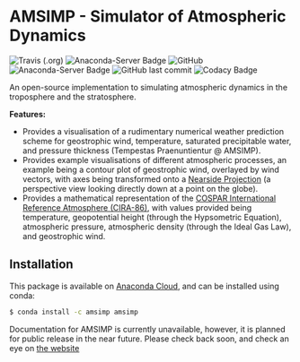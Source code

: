 # AMSIMP - Simulator of Atmospheric Dynamics

![Travis (.org)](https://img.shields.io/travis/amsimp/amsimp?style=flat-square)
![Anaconda-Server Badge](https://anaconda.org/amsimp/amsimp/badges/version.svg)
![GitHub](https://img.shields.io/github/license/amsimp/amsimp.svg?style=flat-square)
![Anaconda-Server Badge](https://anaconda.org/amsimp/amsimp/badges/downloads.svg)
![GitHub last commit](https://img.shields.io/github/last-commit/amsimp/amsimp.svg?style=flat-square)
![Codacy Badge](https://img.shields.io/codacy/grade/598dc190d1564ea28b77ea6a1a88c14b?style=flat-square)

An open-source implementation to simulating atmospheric dynamics in the troposphere and the stratosphere.

**Features:**

* Provides a visualisation of a rudimentary numerical weather prediction scheme for geostrophic wind, temperature, saturated precipitable water, and pressure thickness (Tempestas Praenuntientur @ AMSIMP).
* Provides example visualisations of different atmospheric processes, an example being a contour plot of geostrophic wind, overlayed by wind vectors, with axes being transformed onto a [Nearside Projection](https://scitools.org.uk/cartopy/docs/v0.15/crs/projections.html) (a perspective view looking directly down at a point on the globe).
* Provides a mathematical representation of the [COSPAR International Reference Atmosphere (CIRA-86)](https://ccmc.gsfc.nasa.gov/modelweb/atmos/cospar1.html), with values provided being temperature, geopotential height (through the Hypsometric Equation), atmospheric pressure, atmospheric density (through the Ideal Gas Law), and geostrophic wind. 

## Installation

This package is available on [Anaconda Cloud](https://anaconda.org/amsimp/amsimp), and can be installed using conda:

```bash
$ conda install -c amsimp amsimp 
```

Documentation for AMSIMP is currently unavailable, however, it is planned for public release in the near future. Please check back soon, and check an eye on [the website](https://amsimp.github.io)
